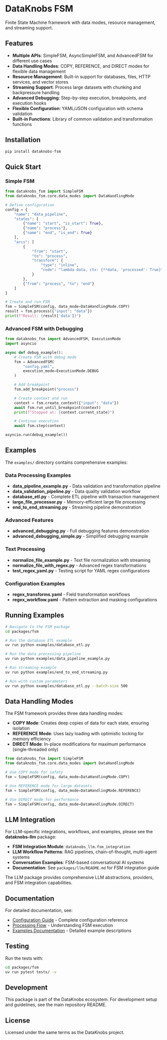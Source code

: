 # DataKnobs FSM

Finite State Machine framework with data modes, resource management, and streaming support.

## Features

- **Multiple APIs**: SimpleFSM, AsyncSimpleFSM, and AdvancedFSM for different use cases
- **Data Handling Modes**: COPY, REFERENCE, and DIRECT modes for flexible data management
- **Resource Management**: Built-in support for databases, files, HTTP services, and vector stores
- **Streaming Support**: Process large datasets with chunking and backpressure handling
- **Advanced Debugging**: Step-by-step execution, breakpoints, and execution hooks
- **Flexible Configuration**: YAML/JSON configuration with schema validation
- **Built-in Functions**: Library of common validation and transformation functions

## Installation

```bash
pip install dataknobs-fsm
```

## Quick Start

### Simple FSM

```python
from dataknobs_fsm import SimpleFSM
from dataknobs_fsm.core.data_modes import DataHandlingMode

# Define configuration
config = {
    "name": "data_pipeline",
    "states": [
        {"name": "start", "is_start": True},
        {"name": "process"},
        {"name": "end", "is_end": True}
    ],
    "arcs": [
        {
            "from": "start",
            "to": "process",
            "transform": {
                "type": "inline",
                "code": "lambda data, ctx: {**data, 'processed': True}"
            }
        },
        {"from": "process", "to": "end"}
    ]
}

# Create and run FSM
fsm = SimpleFSM(config, data_mode=DataHandlingMode.COPY)
result = fsm.process({"input": "data"})
print(f"Result: {result['data']}")
```

### Advanced FSM with Debugging

```python
from dataknobs_fsm import AdvancedFSM, ExecutionMode
import asyncio

async def debug_example():
    # Create FSM with debug mode
    fsm = AdvancedFSM(
        "config.yaml",
        execution_mode=ExecutionMode.DEBUG
    )

    # Add breakpoint
    fsm.add_breakpoint("process")

    # Create context and run
    context = fsm.create_context({"input": "data"})
    await fsm.run_until_breakpoint(context)
    print(f"Stopped at: {context.current_state}")

    # Continue execution
    await fsm.step(context)

asyncio.run(debug_example())
```

## Examples

The `examples/` directory contains comprehensive examples:

### Data Processing Examples
- **data_pipeline_example.py** - Data validation and transformation pipeline
- **data_validation_pipeline.py** - Data quality validation workflow
- **database_etl.py** - Complete ETL pipeline with transaction management
- **large_file_processor.py** - Memory-efficient large file processing
- **end_to_end_streaming.py** - Streaming pipeline demonstration

### Advanced Features
- **advanced_debugging.py** - Full debugging features demonstration
- **advanced_debugging_simple.py** - Simplified debugging example

### Text Processing
- **normalize_file_example.py** - Text file normalization with streaming
- **normalize_file_with_regex.py** - Advanced regex transformations
- **test_regex_yaml.py** - Testing script for YAML regex configurations

### Configuration Examples
- **regex_transforms.yaml** - Field transformation workflows
- **regex_workflow.yaml** - Pattern extraction and masking configurations

## Running Examples

```bash
# Navigate to the FSM package
cd packages/fsm

# Run the database ETL example
uv run python examples/database_etl.py

# Run the data processing pipeline
uv run python examples/data_pipeline_example.py

# Run streaming example
uv run python examples/end_to_end_streaming.py

# Run with custom parameters
uv run python examples/database_etl.py --batch-size 500
```

## Data Handling Modes

The FSM framework provides three data handling modes:

- **COPY Mode**: Creates deep copies of data for each state, ensuring isolation
- **REFERENCE Mode**: Uses lazy loading with optimistic locking for memory efficiency
- **DIRECT Mode**: In-place modifications for maximum performance (single-threaded only)

```python
from dataknobs_fsm import SimpleFSM
from dataknobs_fsm.core.data_modes import DataHandlingMode

# Use COPY mode for safety
fsm = SimpleFSM(config, data_mode=DataHandlingMode.COPY)

# Use REFERENCE mode for large datasets
fsm = SimpleFSM(config, data_mode=DataHandlingMode.REFERENCE)

# Use DIRECT mode for performance
fsm = SimpleFSM(config, data_mode=DataHandlingMode.DIRECT)
```

## LLM Integration

For LLM-specific integrations, workflows, and examples, please see the **dataknobs-llm** package:

- **FSM Integration Module**: `dataknobs_llm.fsm_integration`
- **LLM Workflow Patterns**: RAG pipelines, chain-of-thought, multi-agent systems
- **Conversation Examples**: FSM-based conversational AI systems
- **Documentation**: See `packages/llm/README.md` for FSM integration guide

The LLM package provides comprehensive LLM abstractions, providers, and FSM integration capabilities.

## Documentation

For detailed documentation, see:
- [Configuration Guide](docs/FSM_CONFIG_GUIDE.md) - Complete configuration reference
- [Processing Flow](docs/FSM_PROCESSING_FLOW.md) - Understanding FSM execution
- [Examples Documentation](docs/README.md) - Detailed example descriptions

## Testing

Run the tests with:

```bash
cd packages/fsm
uv run pytest tests/ -v
```

## Development

This package is part of the DataKnobs ecosystem. For development setup and guidelines, see the main repository README.

## License

Licensed under the same terms as the DataKnobs project.